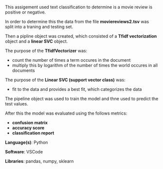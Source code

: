 This assigement used text classification to determine is a movie review is positive or negative.

In order to determine this the data from the file **moviereviews2.tsv** was split into a traning and testing set.

Then a pipline object was created, which consisted of a **Tfidf vectorization** object and a **linear SVC** object.

The purpose of the **TfidfVectorizer** was:
  - count the number of times a term occures in the document 
  - multiply this by logarithm of the number of times the world occures in all documents 
 
The purpose of the **Linear SVC (support vector class)** was:
  - fit to the data and provides a best fit, which categorizes the data 

The pipeline object was used to train the model and thne used to predict the test values.

After this the model was evaluated using the follows metrics:
  - **confusion matrix**
  - **accuracy score**
  - **classification report** 
 
**Language(s)**: Python

**Software**: VSCode

**Libraries**: pandas, numpy, sklearn
